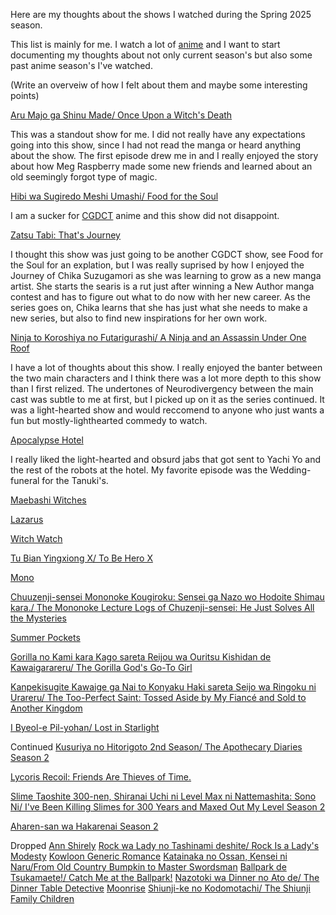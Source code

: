 Here are my thoughts about the shows I watched during the Spring 2025 season.

This list is mainly for me. I watch a lot of [anime](https://myanimelist.net/animelist/jusan0?status=2) and I want to start 
documenting my thoughts about not only current season's but also some past 
anime season's I've watched.

(Write an overveiw of how I felt about them and maybe some interesting points)

[Aru Majo ga Shinu Made/ Once Upon a Witch's Death](https://myanimelist.net/anime/59169/Aru_Majo_ga_Shinu_Made)

This was a standout show for me. I did not really have any expectations going 
into this show, since I had not read the manga or heard anything about the 
show. The first episode drew me in and I really enjoyed the story about how
Meg Raspberry made some new friends and learned about an old seemingly 
forgot type of magic.

[Hibi wa Sugiredo Meshi Umashi/ Food for the Soul](https://myanimelist.net/anime/60658/Hibi_wa_Sugiredo_Meshi_Umashi)

I am a sucker for [CGDCT](https://tvtropes.org/pmwiki/pmwiki.php/Main/CuteGirlsDoingCuteThings) anime
and this show did not disappoint.

[Zatsu Tabi: That's Journey](https://myanimelist.net/anime/55514/Zatsu_Tabi__Thats_Journey)

I thought this show was just going to be another CGDCT show, see Food for the Soul for an explation,
but I was really suprised by how I enjoyed the Journey of Chika Suzugamori as
she was learning to grow as a new manga artist. She starts the searis is a rut
just after winning a New Author manga contest and has to figure out what to do now
with her new career. As the series goes on, Chika learns that she has just what
she needs to make a new series, but also to find new inspirations for her own
work.

[Ninja to Koroshiya no Futarigurashi/ A Ninja and an Assassin Under One Roof](https://myanimelist.net/anime/58725/Ninja_to_Koroshiya_no_Futarigurashi)

I have a lot of thoughts about this show. I really enjoyed the banter between
the two main characters and I think there was a lot more depth to this show than
I first relized. The undertones of Neurodivergency between the main cast was 
subtle to me at first, but I picked up on it as the series continued. It was
a light-hearted show and would reccomend to anyone who just wants a fun but 
mostly-lighthearted commedy to watch.

[Apocalypse Hotel](https://myanimelist.net/anime/59675/Apocalypse_Hotel)

I really liked the light-hearted and obsurd jabs that got sent to Yachi Yo and
the rest of the robots at the hotel. My favorite episode was the Wedding-funeral
for the Tanuki's. 

[Maebashi Witches](https://myanimelist.net/anime/59744/Maebashi_Witches)



[Lazarus](https://myanimelist.net/anime/56038/Lazarus)

[Witch Watch](https://myanimelist.net/anime/59597/Witch_Watch)


[Tu Bian Yingxiong X/ To Be Hero X](https://myanimelist.net/anime/53447/Tu_Bian_Yingxiong_X)


[Mono](https://myanimelist.net/anime/58492/Mono)

[Chuuzenji-sensei Mononoke Kougiroku: Sensei ga Nazo wo Hodoite Shimau kara./ The Mononoke Lecture Logs of Chuzenji-sensei: He Just Solves All the Mysteries](https://myanimelist.net/anime/60009/Chuuzenji-sensei_Mononoke_Kougiroku__Sensei_ga_Nazo_wo_Hodoite_Shimau_kara)

[Summer Pockets](https://myanimelist.net/anime/50694/Summer_Pockets)

[Gorilla no Kami kara Kago sareta Reijou wa Ouritsu Kishidan de Kawaigarareru/ The Gorilla God's Go-To Girl](https://myanimelist.net/anime/59935/Gorilla_no_Kami_kara_Kago_sareta_Reijou_wa_Ouritsu_Kishidan_de_Kawaigarareru)

[Kanpekisugite Kawaige ga Nai to Konyaku Haki sareta Seijo wa Ringoku ni Urareru/ The Too-Perfect Saint: Tossed Aside by My Fiancé and Sold to Another Kingdom](https://myanimelist.net/anime/60157/Kanpekisugite_Kawaige_ga_Nai_to_Konyaku_Haki_sareta_Seijo_wa_Ringoku_ni_Urareru)

[I Byeol-e Pil-yohan/ Lost in Starlight](https://myanimelist.net/anime/61595/I_Byeol-e_Pil-yohan)


Continued 
[Kusuriya no Hitorigoto 2nd Season/ The Apothecary Diaries Season 2](https://myanimelist.net/anime/58514/Kusuriya_no_Hitorigoto_2nd_Season)

[Lycoris Recoil: Friends Are Thieves of Time.](https://myanimelist.net/anime/59369/Lycoris_Recoil__Friends_Are_Thieves_of_Time)

[Slime Taoshite 300-nen, Shiranai Uchi ni Level Max ni Nattemashita: Sono Ni/ I've Been Killing Slimes for 300 Years and Maxed Out My Level Season 2](https://myanimelist.net/anime/50738/Slime_Taoshite_300-nen_Shiranai_Uchi_ni_Level_Max_ni_Nattemashita__Sono_Ni)

[Aharen-san wa Hakarenai Season 2](https://myanimelist.net/anime/59466/Aharen-san_wa_Hakarenai_Season_2)

Dropped
[Ann Shirely](https://myanimelist.net/anime/60334/Anne_Shirley)
[Rock wa Lady no Tashinami deshite/ Rock Is a Lady's Modesty](https://myanimelist.net/anime/59360/Rock_wa_Lady_no_Tashinami_deshite)
[Kowloon Generic Romance](https://myanimelist.net/anime/60083/Kowloon_Generic_Romance)
[Katainaka no Ossan, Kensei ni Naru/From Old Country Bumpkin to Master Swordsman](https://myanimelist.net/anime/59452/Katainaka_no_Ossan_Kensei_ni_Naru)
[Ballpark de Tsukamaete!/ Catch Me at the Ballpark!](https://myanimelist.net/anime/60293/Ballpark_de_Tsukamaete)
[Nazotoki wa Dinner no Ato de/ The Dinner Table Detective](https://myanimelist.net/anime/60377/Nazotoki_wa_Dinner_no_Ato_de)
[Moonrise](https://myanimelist.net/anime/38903/Moonrise)
[Shiunji-ke no Kodomotachi/ The Shiunji Family Children](https://myanimelist.net/anime/58131/Shiunji-ke_no_Kodomotachi)
